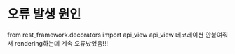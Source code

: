 # 오류 발생 원인
from rest_framework.decorators import api_view
api_view 데코레이션 안붙여줘서 rendering하는데 계속 오류났었음!!!
